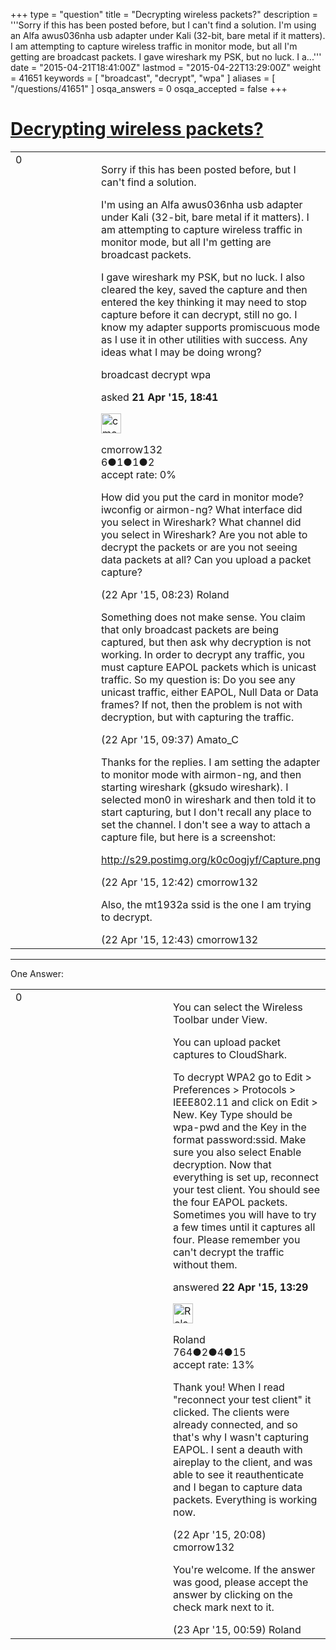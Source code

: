 +++
type = "question"
title = "Decrypting wireless packets?"
description = '''Sorry if this has been posted before, but I can&#x27;t find a solution. I&#x27;m using an Alfa awus036nha usb adapter under Kali (32-bit, bare metal if it matters). I am attempting to capture wireless traffic in monitor mode, but all I&#x27;m getting are broadcast packets. I gave wireshark my PSK, but no luck. I a...'''
date = "2015-04-21T18:41:00Z"
lastmod = "2015-04-22T13:29:00Z"
weight = 41651
keywords = [ "broadcast", "decrypt", "wpa" ]
aliases = [ "/questions/41651" ]
osqa_answers = 0
osqa_accepted = false
+++

<div class="headNormal">

# [Decrypting wireless packets?](/questions/41651/decrypting-wireless-packets)

</div>

<div id="main-body">

<div id="askform">

<table id="question-table" style="width:100%;"><colgroup><col style="width: 50%" /><col style="width: 50%" /></colgroup><tbody><tr class="odd"><td style="width: 30px; vertical-align: top"><div class="vote-buttons"><div id="post-41651-score" class="post-score" title="current number of votes">0</div><div id="favorite-count" class="favorite-count"></div></div></td><td><div id="item-right"><div class="question-body"><p>Sorry if this has been posted before, but I can't find a solution.</p><p>I'm using an Alfa awus036nha usb adapter under Kali (32-bit, bare metal if it matters). I am attempting to capture wireless traffic in monitor mode, but all I'm getting are broadcast packets.</p><p>I gave wireshark my PSK, but no luck. I also cleared the key, saved the capture and then entered the key thinking it may need to stop capture before it can decrypt, still no go. I know my adapter supports promiscuous mode as I use it in other utilities with success. Any ideas what I may be doing wrong?</p></div><div id="question-tags" class="tags-container tags">broadcast decrypt wpa</div><div id="question-controls" class="post-controls"></div><div class="post-update-info-container"><div class="post-update-info post-update-info-user"><p>asked <strong>21 Apr '15, 18:41</strong></p><img src="https://secure.gravatar.com/avatar/159cc64345e622a454de465778fc3b56?s=32&amp;d=identicon&amp;r=g" class="gravatar" width="32" height="32" alt="cmorrow132&#39;s gravatar image" /><p>cmorrow132<br />
<span class="score" title="6 reputation points">6</span><span title="1 badges"><span class="badge1">●</span><span class="badgecount">1</span></span><span title="1 badges"><span class="silver">●</span><span class="badgecount">1</span></span><span title="2 badges"><span class="bronze">●</span><span class="badgecount">2</span></span><br />
<span class="accept_rate" title="Rate of the user&#39;s accepted answers">accept rate:</span> <span title="cmorrow132 has no accepted answers">0%</span></p></div></div><div id="comments-container-41651" class="comments-container"><span id="41691"></span><div id="comment-41691" class="comment"><div id="post-41691-score" class="comment-score"></div><div class="comment-text"><p>How did you put the card in monitor mode? iwconfig or airmon-ng? What interface did you select in Wireshark? What channel did you select in Wireshark? Are you not able to decrypt the packets or are you not seeing data packets at all? Can you upload a packet capture?</p></div><div id="comment-41691-info" class="comment-info"><span class="comment-age">(22 Apr '15, 08:23)</span> Roland</div></div><span id="41699"></span><div id="comment-41699" class="comment"><div id="post-41699-score" class="comment-score"></div><div class="comment-text"><p>Something does not make sense. You claim that only broadcast packets are being captured, but then ask why decryption is not working. In order to decrypt any traffic, you must capture EAPOL packets which is unicast traffic. So my question is: Do you see any unicast traffic, either EAPOL, Null Data or Data frames? If not, then the problem is not with decryption, but with capturing the traffic.</p></div><div id="comment-41699-info" class="comment-info"><span class="comment-age">(22 Apr '15, 09:37)</span> Amato_C</div></div><span id="41705"></span><div id="comment-41705" class="comment"><div id="post-41705-score" class="comment-score"></div><div class="comment-text"><p>Thanks for the replies. I am setting the adapter to monitor mode with airmon-ng, and then starting wireshark (gksudo wireshark). I selected mon0 in wireshark and then told it to start capturing, but I don't recall any place to set the channel. I don't see a way to attach a capture file, but here is a screenshot:</p><p><a href="http://s29.postimg.org/k0c0ogjyf/Capture.png">http://s29.postimg.org/k0c0ogjyf/Capture.png</a></p></div><div id="comment-41705-info" class="comment-info"><span class="comment-age">(22 Apr '15, 12:42)</span> cmorrow132</div></div><span id="41706"></span><div id="comment-41706" class="comment"><div id="post-41706-score" class="comment-score"></div><div class="comment-text"><p>Also, the mt1932a ssid is the one I am trying to decrypt.</p></div><div id="comment-41706-info" class="comment-info"><span class="comment-age">(22 Apr '15, 12:43)</span> cmorrow132</div></div></div><div id="comment-tools-41651" class="comment-tools"></div><div class="clear"></div><div id="comment-41651-form-container" class="comment-form-container"></div><div class="clear"></div></div></td></tr></tbody></table>

------------------------------------------------------------------------

<div class="tabBar">

<span id="sort-top"></span>

<div class="headQuestions">

One Answer:

</div>

</div>

<span id="41708"></span>

<div id="answer-container-41708" class="answer">

<table style="width:100%;"><colgroup><col style="width: 50%" /><col style="width: 50%" /></colgroup><tbody><tr class="odd"><td style="width: 30px; vertical-align: top"><div class="vote-buttons"><div id="post-41708-score" class="post-score" title="current number of votes">0</div></div></td><td><div class="item-right"><div class="answer-body"><p>You can select the Wireless Toolbar under View.</p><p>You can upload packet captures to CloudShark.</p><p>To decrypt WPA2 go to Edit &gt; Preferences &gt; Protocols &gt; IEEE802.11 and click on Edit &gt; New. Key Type should be wpa-pwd and the Key in the format password:ssid. Make sure you also select Enable decryption. Now that everything is set up, reconnect your test client. You should see the four EAPOL packets. Sometimes you will have to try a few times until it captures all four. Please remember you can't decrypt the traffic without them.</p></div><div class="answer-controls post-controls"></div><div class="post-update-info-container"><div class="post-update-info post-update-info-user"><p>answered <strong>22 Apr '15, 13:29</strong></p><img src="https://secure.gravatar.com/avatar/721b9692d2a30fc3b386b7fae9a44220?s=32&amp;d=identicon&amp;r=g" class="gravatar" width="32" height="32" alt="Roland&#39;s gravatar image" /><p>Roland<br />
<span class="score" title="764 reputation points">764</span><span title="2 badges"><span class="badge1">●</span><span class="badgecount">2</span></span><span title="4 badges"><span class="silver">●</span><span class="badgecount">4</span></span><span title="15 badges"><span class="bronze">●</span><span class="badgecount">15</span></span><br />
<span class="accept_rate" title="Rate of the user&#39;s accepted answers">accept rate:</span> <span title="Roland has 9 accepted answers">13%</span></p></div></div><div id="comments-container-41708" class="comments-container"><span id="41711"></span><div id="comment-41711" class="comment"><div id="post-41711-score" class="comment-score"></div><div class="comment-text"><p>Thank you! When I read "reconnect your test client" it clicked. The clients were already connected, and so that's why I wasn't capturing EAPOL. I sent a deauth with aireplay to the client, and was able to see it reauthenticate and I began to capture data packets. Everything is working now.</p></div><div id="comment-41711-info" class="comment-info"><span class="comment-age">(22 Apr '15, 20:08)</span> cmorrow132</div></div><span id="41719"></span><div id="comment-41719" class="comment"><div id="post-41719-score" class="comment-score"></div><div class="comment-text"><p>You're welcome. If the answer was good, please accept the answer by clicking on the check mark next to it.</p></div><div id="comment-41719-info" class="comment-info"><span class="comment-age">(23 Apr '15, 00:59)</span> Roland</div></div></div><div id="comment-tools-41708" class="comment-tools"></div><div class="clear"></div><div id="comment-41708-form-container" class="comment-form-container"></div><div class="clear"></div></div></td></tr></tbody></table>

</div>

<div class="paginator-container-left">

</div>

</div>

</div>

